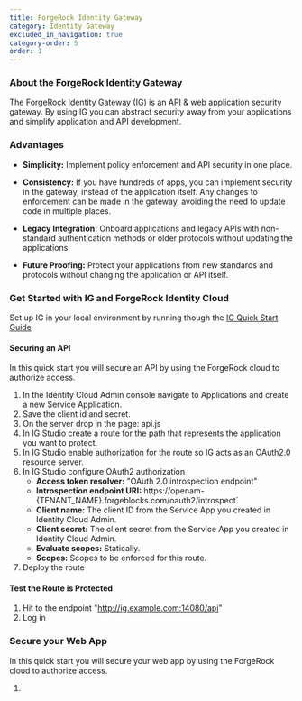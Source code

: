 ```yaml
---
title: ForgeRock Identity Gateway
category: Identity Gateway
excluded_in_navigation: true
category-order: 5
order: 1
---
```


### About the ForgeRock Identity Gateway
The ForgeRock Identity Gateway (IG) is an API & web application security gateway. By using IG you can abstract security away from your applications and simplify application and API development.

### Advantages

- **Simplicity:** Implement policy enforcement and API security in one place.

- **Consistency:** If you have hundreds of apps, you can implement security in the gateway, instead of the application itself. Any changes to enforcement can be made in the gateway, avoiding the need to update code in multiple places.

- **Legacy Integration:** Onboard applications and legacy APIs with non-standard authentication methods or older protocols without updating the applications.

- **Future Proofing:** Protect your applications from new standards and protocols without changing the application or API itself.


### Get Started with IG and ForgeRock Identity Cloud

Set up IG in your local environment by running though the <a href="https://backstage.forgerock.com/docs/ig/6.1/getting-started/#quickstart-install" target="_blank">IG Quick Start Guide</a>


#### Securing an API
In this quick start you will secure an API by using the ForgeRock cloud to authorize access.

1. In the Identity Cloud Admin console navigate to Applications and create a new Service Application.
1. Save the client id and secret.
1. On the server drop in the page: api.js
1. In IG Studio create a route for the path that represents the application you want to protect.
1. In IG Studio enable authorization for the route so IG acts as an OAuth2.0 resource server.
1. In IG Studio configure OAuth2 authorization
    - **Access token resolver:** "OAuth 2.0 introspection endpoint"
    - **Introspection endpoint URI:** https://openam-{TENANT_NAME}.forgeblocks.com/oauth2/introspect`
    - **Client name:** The client ID from the Service App you created in Identity Cloud Admin.
    - **Client secret:** The client secret from the Service App you created in Identity Cloud Admin.
    - **Evaluate scopes:** Statically.
    - **Scopes:** Scopes to be enforced for this route.
1. Deploy the route

#### Test the Route is Protected

1. Hit to the endpoint "http://ig.example.com:14080/api"
1. Log in


### Secure your Web App
In this quick start you will secure your web app by using the ForgeRock cloud to authorize access.

1.
